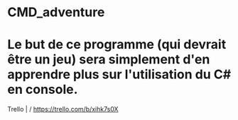 # CMD_adventure
Le but de ce programme (qui devrait être un jeu) sera simplement d'en apprendre plus sur l'utilisation du C# en console.
==========
Trello
  |
  \/
https://trello.com/b/xihk7s0X
